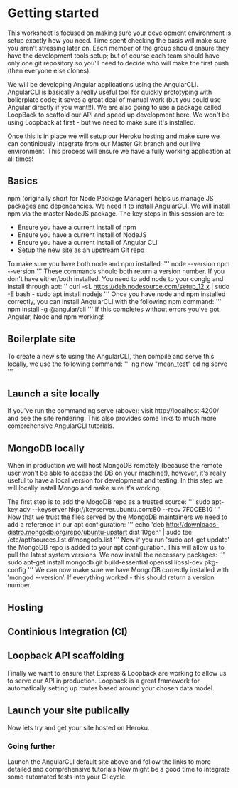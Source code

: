 # Getting started

This worksheet is focused on making sure your development environment is setup exactly how you need. Time spent checking the basis will make sure you aren't stressing later on. Each member of the group should ensure they have the development tools setup; but of course each team should have only one git repository so you'll need to decide who will make the first push (then everyone else clones).

We will be developing Angular applications using the AngularCLI. AngularCLI is basically a really useful tool for quickly prototyping with bolierplate code; it saves a great deal of manual work (but you could use Angular directly if you want!!). We are also going to use a package called LoopBack to scaffold our API and speed up development here. We won't be using Loopback at first - but we need to make sure it's installed.

Once this is in place we will setup our Heroku hosting and make sure we can continiously integrate from our Master Git branch and our live environment. This process will ensure we have a fully working application at all times! 

## Basics
npm (originally short for Node Package Manager) helps us manage JS packages and dependancies. We need it to install AngularCLI. We will install npm via the master NodeJS package. The key steps in this session are to: 

- Ensure you have a current install of npm
- Ensure you have a current install of NodeJS
- Ensure you have a current install of Angular CLI
- Setup the new site as an upstream Git repo

To make sure you have both node and npm installed: 
'''
node --version
npm --version
'''
These commands should both return a version number. If you don't have either/both installed. You need to add node to your congig and install through apt: 
''
curl -sL https://deb.nodesource.com/setup_12.x | sudo -E bash -
sudo apt install nodejs
'''
Once you have node and npm installed correctly, you can install AngularCLI with the following npm command: 
'''
npm install -g @angular/cli
'''
If this completes without errors you've got Angular, Node and npm working! 

## Boilerplate site
To create a new site using the AngularCLI, then compile and serve this locally, we use the following command: 
'''
ng new "mean_test"
cd
ng serve
'''
## Launch a site locally
If you've run the command ng serve (above): visit http://localhost:4200/ and see the site rendering. This also provides some links to much more comprehensive AngularCLI tutorials.

## MongoDB locally
When in production we will host MongoDB remotely (because the remote user won't be able to access the DB on your machine!), however, it's really useful to have a local version for development and testing. In this step we will locally install Mongo and make sure it's working.

The first step is to add the MogoDB repo as a trusted source:
'''
sudo apt-key adv --keyserver hkp://keyserver.ubuntu.com:80 --recv 7F0CEB10
'''
Now that we trust the files served by the MongoDB maintainers we need to add a reference in our apt configuration:
'''
echo 'deb http://downloads-distro.mongodb.org/repo/ubuntu-upstart dist 10gen' | sudo tee /etc/apt/sources.list.d/mongodb.list
'''
Now if you run 'sudo apt-get update' the MongoDB repo is added to your apt configuration. This will allow us to pull the latest system versions. We now install the necessary packages:
'''
sudo apt-get install mongodb git build-essential openssl libssl-dev pkg-config
'''
We can now make sure we have MongoDB correctly installed with 'mongod --version'. If everything worked - this should return a version number. 
## Hosting

## Continious Integration (CI)

## Loopback API scaffolding
Finally we want to ensure that Express & Loopback are working to allow us to serve our API in production. Loopback is a great framework for automatically setting up routes based around your chosen data model. 

## Launch your site publically 
Now lets try and get your site hosted on Heroku.

### Going further
Launch the AngularCLI default site above and follow the links to more detailed and comprehensive tutorials
Now might be a good time to integrate some automated tests into your CI cycle. 
